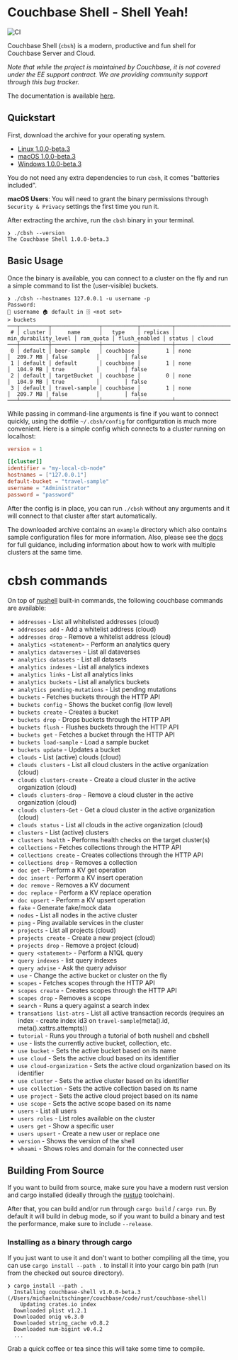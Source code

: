 # Couchbase Shell - Shell Yeah!
![CI](https://github.com/couchbaselabs/couchbase-shell/workflows/CI/badge.svg)

Couchbase Shell (`cbsh`) is a modern, productive and fun shell for Couchbase Server and Cloud.

*Note that while the project is maintained by Couchbase, it is not covered under the EE support contract. We are providing community support through this bug tracker.*

The documentation is available [here](https://couchbase.sh/docs/).

## Quickstart

First, download the archive for your operating system.

 - [Linux 1.0.0-beta.3](https://github.com/couchbaselabs/couchbase-shell/releases/download/v1.0.0-beta.3/cbsh-1.0.0-beta.3-linux.tar.gz)
 - [macOS 1.0.0-beta.3](https://github.com/couchbaselabs/couchbase-shell/releases/download/v1.0.0-beta.3/cbsh-1.0.0-beta.3-mac.zip)
 - [Windows 1.0.0-beta.3](https://github.com/couchbaselabs/couchbase-shell/releases/download/v1.0.0-beta.3/cbsh-1.0.0-beta.3-windows.zip)

You do not need any extra dependencies to run `cbsh`, it comes "batteries included".

**macOS Users**: You will need to grant the binary permissions through `Security & Privacy` settings the first time you run it. 

After extracting the archive, run the `cbsh` binary in your terminal.

```
❯ ./cbsh --version
The Couchbase Shell 1.0.0-beta.3
```

## Basic Usage

Once the binary is available, you can connect to a cluster on the fly and run a simple command to list the (user-visible) buckets.

```
❯ ./cbsh --hostnames 127.0.0.1 -u username -p                       
Password: 
👤 username 🏠 default in 🗄 <not set>
> buckets
───┬─────────┬───────────────┬───────────┬──────────┬──────────────────────┬───────────┬───────────────┬────────┬───────
 # │ cluster │     name      │   type    │ replicas │ min_durability_level │ ram_quota │ flush_enabled │ status │ cloud 
───┼─────────┼───────────────┼───────────┼──────────┼──────────────────────┼───────────┼───────────────┼────────┼───────
 0 │ default │ beer-sample   │ couchbase │        1 │ none                 │  209.7 MB │ false         │        │ false 
 1 │ default │ default       │ couchbase │        1 │ none                 │  104.9 MB │ true          │        │ false 
 2 │ default │ targetBucket  │ couchbase │        0 │ none                 │  104.9 MB │ true          │        │ false 
 3 │ default │ travel-sample │ couchbase │        1 │ none                 │  209.7 MB │ false         │        │ false 
───┴─────────┴───────────────┴───────────┴──────────┴──────────────────────┴───────────┴───────────────┴────────┴───────
```

While passing in command-line arguments is fine if you want to connect quickly, using the dotfile `~/.cbsh/config` for configuration is much more convenient. Here is a simple config which connects to a cluster running on localhost:

```toml
version = 1

[[cluster]]
identifier = "my-local-cb-node"
hostnames = ["127.0.0.1"]
default-bucket = "travel-sample"
username = "Administrator"
password = "password"
```

After the config is in place, you can run `./cbsh` without any arguments and it will connect to that cluster after start automatically. 

The downloaded archive contains an `example` directory which also contains sample configuration files for more information. Also, please see the [docs](https://couchbase.sh/docs/) for full guidance, including information about how to work with multiple clusters at the same time.

# cbsh commands

On top of [nushell](https://www.nushell.sh/) built-in commands, the following couchbase commands are available:

 - `addresses` - List all whitelisted addresses (cloud)
 - `addresses add` - Add a whitelist address (cloud)
 - `addresses drop` - Remove a whitelist address (cloud)
 - `analytics <statement>` - Perform an analytics query
 - `analytics dataverses` - List all dataverses
 - `analytics datasets` - List all datasets
 - `analytics indexes` - List all analytics indexes
 - `analytics links` - List all analytics links
 - `analytics buckets` - List all analytics buckets
 - `analytics pending-mutations` - List pending mutations
 - `buckets` - Fetches buckets through the HTTP API
 - `buckets config` - Shows the bucket config (low level)
 - `buckets create` - Creates a bucket
 - `buckets drop` - Drops buckets through the HTTP API
 - `buckets flush` - Flushes buckets through the HTTP API
 - `buckets get` - Fetches a bucket through the HTTP API
 - `buckets load-sample` - Load a sample bucket
 - `buckets update` - Updates a bucket
 - `clouds` - List (active) clouds (cloud)
 - `clouds clusters` - List all cloud clusters in the active organization  (cloud)
 - `clouds clusters-create` - Create a cloud cluster in the active organization  (cloud)
 - `clouds clusters-drop` - Remove a cloud cluster in the active organization  (cloud)
 - `clouds clusters-Get` - Get a cloud cluster in the active organization  (cloud)
 - `clouds status` - List all clouds in the active organization (cloud)
 - `clusters` - List (active) clusters
 - `clusters health` - Performs health checks on the target cluster(s)
 - `collections` - Fetches collections through the HTTP API
 - `collections create` - Creates collections through the HTTP API
 - `collections drop` - Removes a collection
 - `doc get` - Perform a KV get operation
 - `doc insert` - Perform a KV insert operation
 - `doc remove` - Removes a KV document 
 - `doc replace` - Perform a KV replace operation
 - `doc upsert` - Perform a KV upsert operation
 - `fake` - Generate fake/mock data
 - `nodes` - List all nodes in the active cluster
 - `ping` - Ping available services in the cluster
 - `projects` - List all projects (cloud)
 - `projects create` - Create a new project (cloud)
 - `projects drop` - Remove a project (cloud)
 - `query <statement>` - Perform a N1QL query
 - `query indexes` - list query indexes
 - `query advise` - Ask the query advisor
 - `use` - Change the active bucket or cluster on the fly
 - `scopes` - Fetches scopes through the HTTP API
 - `scopes create` - Creates scopes through the HTTP API
 - `scopes drop` - Removes a scope
 - `search` - Runs a query against a search index
 - `transations list-atrs` - List all active transaction records (requires an index - create index id3 on `travel-sample`(meta().id, meta().xattrs.attempts)) 
 - `tutorial` - Runs you through a tutorial of both nushell and cbshell
 - `use` - lists the currently active bucket, collection, etc.
 - `use bucket` - Sets the active bucket based on its name
 - `use cloud` - Sets the active cloud based on its identifier
 - `use cloud-organization` - Sets the active cloud organization based on its identifier
 - `use cluster` - Sets the active cluster based on its identifier
 - `use collection` - Sets the active collection based on its name
 - `use project` - Sets the active cloud project based on its name
 - `use scope` - Sets the active scope based on its name
 - `users` - List all users
 - `users roles` - List roles available on the cluster
 - `users get` - Show a specific user
 - `users upsert` - Create a new user or replace one
 - `version` - Shows the version of the shell
 - `whoami` - Shows roles and domain for the connected user

## Building From Source

If you want to build from source, make sure you have a modern rust version and cargo installed (ideally through the [rustup](https://rustup.rs/) toolchain).

After that, you can build and/or run through `cargo build` / `cargo run`. By default it will build in debug mode, so if you want to build a binary and test the performance, make sure to include `--release`.

### Installing as a binary through cargo

If you just want to use it and don't want to bother compiling all the time, you can use `cargo install --path .` to install it into your cargo bin path (run from the checked out source directory).

```
❯ cargo install --path .
  Installing couchbase-shell v1.0.0-beta.3 (/Users/michaelnitschinger/couchbase/code/rust/couchbase-shell)
    Updating crates.io index
  Downloaded plist v1.2.1
  Downloaded onig v6.3.0
  Downloaded string_cache v0.8.2
  Downloaded num-bigint v0.4.2
  ...

```

Grab a quick coffee or tea since this will take some time to compile.
```
